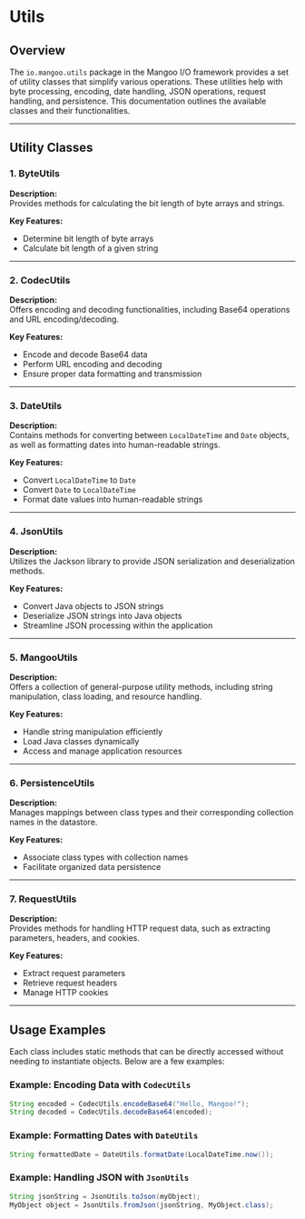 # Utils

## Overview

The `io.mangoo.utils` package in the Mangoo I/O framework provides a set of utility classes that simplify various operations. These utilities help with byte processing, encoding, date handling, JSON operations, request handling, and persistence. This documentation outlines the available classes and their functionalities.

---

## **Utility Classes**

### **1. ByteUtils**
**Description:**  
Provides methods for calculating the bit length of byte arrays and strings.

**Key Features:**
- Determine bit length of byte arrays
- Calculate bit length of a given string

---

### **2. CodecUtils**
**Description:**  
Offers encoding and decoding functionalities, including Base64 operations and URL encoding/decoding.

**Key Features:**
- Encode and decode Base64 data
- Perform URL encoding and decoding
- Ensure proper data formatting and transmission

---

### **3. DateUtils**
**Description:**  
Contains methods for converting between `LocalDateTime` and `Date` objects, as well as formatting dates into human-readable strings.

**Key Features:**
- Convert `LocalDateTime` to `Date`
- Convert `Date` to `LocalDateTime`
- Format date values into human-readable strings

---

### **4. JsonUtils**
**Description:**  
Utilizes the Jackson library to provide JSON serialization and deserialization methods.

**Key Features:**
- Convert Java objects to JSON strings
- Deserialize JSON strings into Java objects
- Streamline JSON processing within the application

---

### **5. MangooUtils**
**Description:**  
Offers a collection of general-purpose utility methods, including string manipulation, class loading, and resource handling.

**Key Features:**
- Handle string manipulation efficiently
- Load Java classes dynamically
- Access and manage application resources

---

### **6. PersistenceUtils**
**Description:**  
Manages mappings between class types and their corresponding collection names in the datastore.

**Key Features:**
- Associate class types with collection names
- Facilitate organized data persistence

---

### **7. RequestUtils**
**Description:**  
Provides methods for handling HTTP request data, such as extracting parameters, headers, and cookies.

**Key Features:**
- Extract request parameters
- Retrieve request headers
- Manage HTTP cookies

---

## **Usage Examples**
Each class includes static methods that can be directly accessed without needing to instantiate objects. Below are a few examples:

### Example: Encoding Data with `CodecUtils`
```java
String encoded = CodecUtils.encodeBase64("Hello, Mangoo!");
String decoded = CodecUtils.decodeBase64(encoded);
```

### Example: Formatting Dates with `DateUtils`
```java
String formattedDate = DateUtils.formatDate(LocalDateTime.now());
```

### Example: Handling JSON with `JsonUtils`
```java
String jsonString = JsonUtils.toJson(myObject);
MyObject object = JsonUtils.fromJson(jsonString, MyObject.class);
```